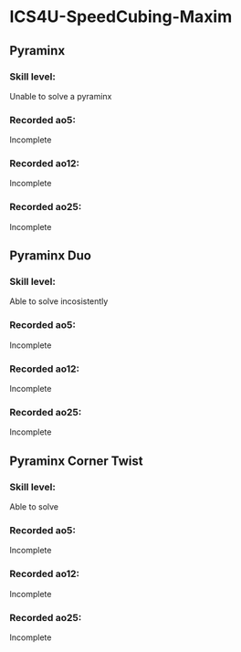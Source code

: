 <h1> ICS4U-SpeedCubing-Maxim
  <h2> Pyraminx 
    <h3> Skill level: </h3> Unable to solve a pyraminx
    <h3> Recorded ao5: </h3> Incomplete
    <h3> Recorded ao12: </h3> Incomplete
    <h3> Recorded ao25: </h3> Incomplete
  <h2> Pyraminx Duo 
    <h3> Skill level: </h3> Able to solve incosistently
    <h3> Recorded ao5: </h2> Incomplete
    <h3> Recorded ao12: </h2> Incomplete
    <h3> Recorded ao25: </h2> Incomplete
  <h2> Pyraminx Corner Twist 
    <h3> Skill level: </h3> Able to solve 
    <h3> Recorded ao5: </h2> Incomplete
    <h3> Recorded ao12: </h2> Incomplete
    <h3> Recorded ao25: </h2> Incomplete
    
